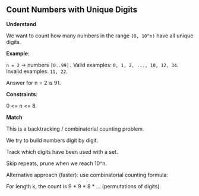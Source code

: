## Count Numbers with Unique Digits
**Understand**

We want to count how many numbers in the range `[0, 10^n)` have all unique digits.

**Example**:

`n = 2` → numbers `[0..99].` Valid examples: `0, 1, 2, ..., 10, 12, 34`. Invalid examples: `11, 22`.

Answer for n = 2 is 91.

**Constraints**:

0 <= n <= 8.

**Match**

This is a backtracking / combinatorial counting problem.

We try to build numbers digit by digit.

Track which digits have been used with a set.

Skip repeats, prune when we reach 10^n.

Alternative approach (faster): use combinatorial counting formula:

For length k, the count is 9 * 9 * 8 * ... (permutations of digits).